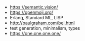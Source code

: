 * https://semantic.vision/
* https://openmoji.org/
* Erlang, Standard ML, LISP
* http://paulgraham.com/bel.html
* test generation, minimalism, types
* https://one.one.one.one/
